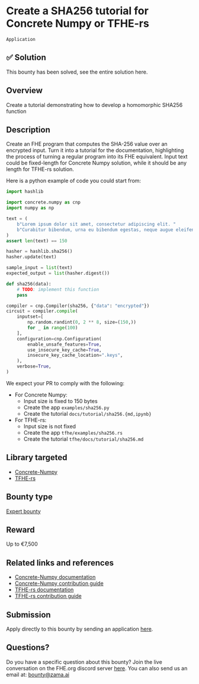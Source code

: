 # Create a SHA256 tutorial for Concrete Numpy or TFHE-rs
`Application`

## ✅ Solution 
This bounty has been solved, see the entire solution here.

## Overview
Create a tutorial demonstrating how to develop a homomorphic SHA256 function

## Description

Create an FHE program that computes the SHA-256 value over an encrypted input.
Turn it into a tutorial for the documentation, highlighting the process of turning a regular
program into its FHE equivalent. Input text could be fixed-length for Concrete Numpy solution,
while it should be any length for TFHE-rs solution.

Here is a python example of code you could start from:

```python
import hashlib

import concrete.numpy as cnp
import numpy as np

text = (
    b"Lorem ipsum dolor sit amet, consectetur adipiscing elit. "
    b"Curabitur bibendum, urna eu bibendum egestas, neque augue eleifend odio, et sagittis viverra."
)
assert len(text) == 150

hasher = hashlib.sha256()
hasher.update(text)

sample_input = list(text)
expected_output = list(hasher.digest())

def sha256(data):
    # TODO: implement this function
    pass

compiler = cnp.Compiler(sha256, {"data": "encrypted"})
circuit = compiler.compile(
    inputset=[
        np.random.randint(0, 2 ** 8, size=(150,))
        for _ in range(100)
    ],
    configuration=cnp.Configuration(
        enable_unsafe_features=True,
        use_insecure_key_cache=True,
        insecure_key_cache_location=".keys",
    ),
    verbose=True,
)
```

We expect your PR to comply with the following:

* For Concrete Numpy:
  * Input size is fixed to 150 bytes
  * Create the app `examples/sha256.py`
  * Create the tutorial `docs/tutorial/sha256.{md,ipynb}`
* For TFHE-rs:
  * Input size is not fixed
  * Create the app `tfhe/examples/sha256.rs`
  * Create the tutorial `tfhe/docs/tutorial/sha256.md`

## Library targeted
* [Concrete-Numpy](https://github.com/zama-ai/concrete-numpy)
* [TFHE-rs](https://github.com/zama-ai/tfhe-rs)

## Bounty type
[Expert bounty](https://github.com/zama-ai/bounty-program#expert-bounties)

## Reward
Up to €7,500

## Related links and references
* [Concrete-Numpy documentation](https://docs.zama.ai/concrete-numpy)
* [Concrete-Numpy contribution guide](https://docs.zama.ai/concrete-numpy/developer/contributing)
* [TFHE-rs documentation](https://docs.zama.ai/tfhe-rs)
* [TFHE-rs contribution guide](https://docs.zama.ai/tfhe-rs/developers/contributing)

## Submission
Apply directly to this bounty by sending an application [here](https://zama.ai/bounty-program-application).

## Questions?
Do you have a specific question about this bounty? Join the live conversation on the FHE.org discord server [here](https://discord.fhe.org). You can also send us an email at: bounty@zama.ai
